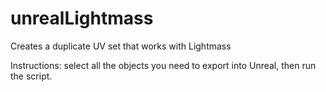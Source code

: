 # unrealLightmass
Creates a duplicate UV set that works with Lightmass

Instructions: select all the objects you need to export into Unreal, then run the script.
